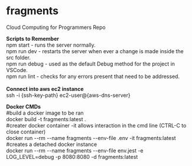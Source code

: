 # fragments

Cloud Computing for Programmers Repo<br>

**Scripts to Remember**<br>
npm start - runs the server normally.<br>
npm run dev - restarts the server when ever a change is made inside the src folder.<br>
npm run debug - used as the default Debug method for the project in VSCode.<br>
npm run lint - checks for any errors present that need to be addressed.<br>
<br>
**Connect into aws ec2 instance**<br>
ssh -i {ssh-key-path} ec2-user@{aws-dns-server}<br>

**Docker CMDs**<br>
#build a docker image to be ran<br>
docker build -t fragments:latest .<br>
#creater docker container -it allows interaction in the cmd line (CTRL-C to close container)<br>
docker run --rm --name fragments --env-file .env -it fragments:latest<br>
#creates a detached docker instance<br>
docker run --rm --name fragments --env-file env.jest -e LOG_LEVEL=debug -p 8080:8080 -d fragments:latest

